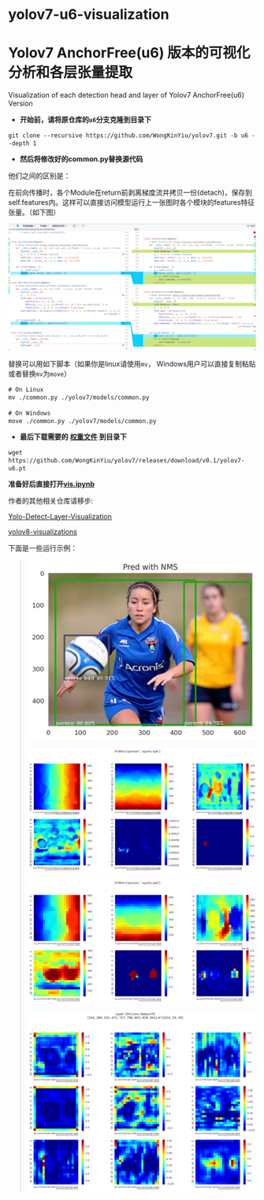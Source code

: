 # yolov7-u6-visualization



# Yolov7 AnchorFree(u6) 版本的可视化分析和各层张量提取



 Visualization of each detection head and layer of Yolov7 AnchorFree(u6) Version



+ **开始前，请将原仓库的`u6`分支克隆到目录下**



```shell
git clone --recursive https://github.com/WongKinYiu/yolov7.git -b u6 --depth 1
```

+ **然后将修改好的common.py替换源代码**

他们之间的区别是：

在前向传播时，各个Module在return前剥离梯度流并拷贝一份(detach)，保存到self.features内。这样可以直接访问模型运行上一张图时各个模块的features特征张量。（如下图）

![Screenshot_20230423_020343](./assets/Screenshot_20230423_020343.png)

替换可以用如下脚本（如果你是linux请使用`mv`， Windows用户可以直接复制粘贴或者替换`mv`为`move`）

```shell
# On Linux
mv ./common.py ./yolov7/models/common.py

# On Windows
move ./common.py ./yolov7/models/common.py
```

+ **最后下载需要的 [权重文件](https://github.com/WongKinYiu/yolov7/releases/download/v0.1/yolov7-u6.pt) 到目录下**

```shell
wget https://github.com/WongKinYiu/yolov7/releases/download/v0.1/yolov7-u6.pt
```



**准备好后直接打开[vis.ipynb](./vis.ipynb)**



作者的其他相关仓库请移步:

[Yolo-Detect-Layer-Visualization](https://github.com/XiaMooo/Yolo-Detect-Layer-Visualization)

[yolov8-visualizations](https://github.com/XiaMooo/yolov8-visualizations)



下面是一些运行示例：

> ![image-20230423015848901](./assets/image-20230423015848901.png)
>
> ![image-20230423015922790](./assets/image-20230423015922790.png)
>
> ![image-20230423015936701](./assets/image-20230423015936701.png)
>
> ![image-20230423020028288](./assets/image-20230423020028288.png)



